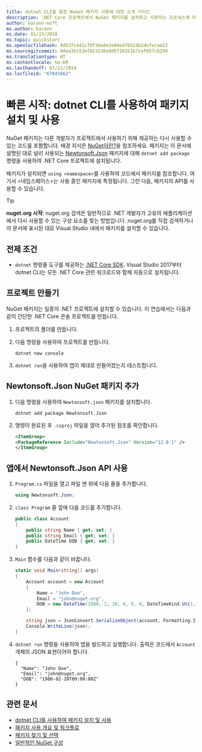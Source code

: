 ```yaml
---
title: dotnet CLI를 통한 NuGet 패키지 사용에 대한 소개 가이드
description: .NET Core 프로젝트에서 NuGet 패키지를 설치하고 사용하는 프로세스에 대한 연습 자습서입니다.
author: karann-msft
ms.author: karann
ms.date: 01/23/2018
ms.topic: quickstart
ms.openlocfilehash: 0d637c441cf9f36e8e3e04e47b524b2defecae52
ms.sourcegitcommit: 0dea3b153ef823230a9d5f38351b7cef057cb299
ms.translationtype: HT
ms.contentlocale: ko-KR
ms.lasthandoff: 07/12/2019
ms.locfileid: "67841662"
---
```

# <a name="quickstart-install-and-use-a-package-using-the-dotnet-cli"></a>빠른 시작: dotnet CLI를 사용하여 패키지 설치 및 사용

NuGet 패키지는 다른 개발자가 프로젝트에서 사용하기 위해 제공하는 다시 사용할 수 있는 코드를 포함합니다. 배경 지식은 [NuGet이란?](../What-is-NuGet.md)을 참조하세요. 패키지는 이 문서에 설명된 대로 널리 사용되는 [Newtonsoft.Json](https://www.nuget.org/packages/Newtonsoft.Json/) 패키지에 대해 `dotnet add package` 명령을 사용하여 .NET Core 프로젝트에 설치됩니다.

패키지가 설치되면 `using <namespace>`를 사용하여 코드에서 패키지를 참조합니다. 여기서 \<네임스페이스\>는 사용 중인 패키지에 특정됩니다. 그런 다음, 패키지의 API를 사용할 수 있습니다.

> [!Tip]
> **nuget.org 시작**: nuget.org 검색은 일반적으로 .NET 개발자가 고유의 애플리케이션에서 다시 사용할 수 있는 구성 요소를 찾는 방법입니다. nuget.org를 직접 검색하거나 이 문서에 표시된 대로 Visual Studio 내에서 패키지를 설치할 수 있습니다.

## <a name="prerequisites"></a>전제 조건

- `dotnet` 명령줄 도구를 제공하는 [.NET Core SDK](https://www.microsoft.com/net/download/). Visual Studio 2017부터 dotnet CLI는 모든 .NET Core 관련 워크로드와 함께 자동으로 설치됩니다.

## <a name="create-a-project"></a>프로젝트 만들기

NuGet 패키지는 일종의 .NET 프로젝트에 설치할 수 있습니다. 이 연습에서는 다음과 같이 간단한 .NET Core 콘솔 프로젝트를 만듭니다.

1. 프로젝트의 폴더를 만듭니다.

1. 다음 명령을 사용하여 프로젝트를 만듭니다.

    ```cli
    dotnet new console
    ```

1. `dotnet run`을 사용하여 앱이 제대로 만들어졌는지 테스트합니다.

## <a name="add-the-newtonsoftjson-nuget-package"></a>Newtonsoft.Json NuGet 패키지 추가

1. 다음 명령을 사용하여 `Newtonsoft.json` 패키지를 설치합니다.

    ```cli
    dotnet add package Newtonsoft.Json
    ```

2. 명령이 완료된 후 `.csproj` 파일을 열어 추가된 참조를 확인합니다.

    ```xml
   <ItemGroup>
    <PackageReference Include="Newtonsoft.Json" Version="12.0.1" />
   </ItemGroup>
    ```

## <a name="use-the-newtonsoftjson-api-in-the-app"></a>앱에서 Newtonsoft.Json API 사용

1. `Program.cs` 파일을 열고 파일 맨 위에 다음 줄을 추가합니다.

    ```cs
    using Newtonsoft.Json;
    ```

1. `class Program` 줄 앞에 다음 코드를 추가합니다.

    ```cs
    public class Account
    {
        public string Name { get; set; }
        public string Email { get; set; }
        public DateTime DOB { get; set; }
    }
    ```

1. `Main` 함수를 다음과 같이 바꿉니다.

    ```cs
    static void Main(string[] args)
    {
        Account account = new Account
        {
            Name = "John Doe",
            Email = "john@nuget.org",
            DOB = new DateTime(1980, 2, 20, 0, 0, 0, DateTimeKind.Utc),
        };

        string json = JsonConvert.SerializeObject(account, Formatting.Indented);
        Console.WriteLine(json);
    }
    ```

1. `dotnet run` 명령을 사용하여 앱을 빌드하고 실행합니다. 출력은 코드에서 `Account` 개체의 JSON 표현이어야 합니다.

    ```output
    {
      "Name": "John Doe",
      "Email": "john@nuget.org",
      "DOB": "1980-02-20T00:00:00Z"
    }
    ```

## <a name="related-articles"></a>관련 문서

- [dotnet CLI를 사용하여 패키지 설치 및 사용](../consume-packages/install-use-packages-dotnet-cli.md)
- [패키지 사용 개요 및 워크플로](../consume-packages/overview-and-workflow.md)
- [패키지 찾기 및 선택](../consume-packages/finding-and-choosing-packages.md)
- [일반적인 NuGet 구성](../consume-packages/configuring-nuget-behavior.md)
